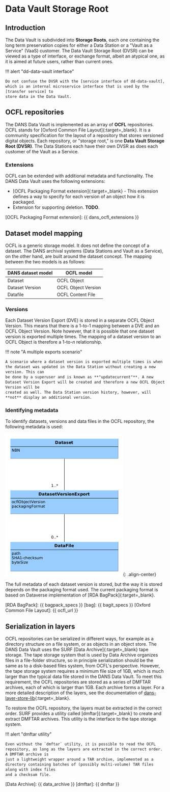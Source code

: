 Data Vault Storage Root
=======================

Introduction
------------

The Data Vault is subdivided into **Storage Roots**, each one containing the long term preservation copies for either a Data Station or a "Vault as a
Service"  (VaaS) customer. The Data Vault Storage Root (DVSR) can be viewed as a type of interface, or exchange format, albeit an atypical one, as it is aimed
at
future users, rather than current ones.

!!! alert "dd-data-vault interface"

    Do not confuse the DVSR with the [service interface of dd-data-vault], which is an internal microservice interface that is used by the [transfer service] to 
    store data in the Data Vault.

[service interface of dd-data-vault]: ../dans-microservices/#dd-data-vault

[transfer service]: ../dans-microservices/#dd-transfer-to-vault


OCFL repositories
-----------------

The DANS Data Vault is implemented as an array of **OCFL** repositories. OCFL stands for [Oxford Common File Layout]{:target=_blank}. It is a community
specification for the layout of a repository that stores versioned digital objects. Each repository, or "storage root," is one
**Data Vault Storage Root (DVSR)**. The Data Stations each have their own DVSR as does each customer of the Vault as a Service.

### Extensions

OCFL can be extended with additional metadata and functionality. The DANS Data Vault uses the following extensions:

* [OCFL Packaging Format extension]{:target=_blank} - This extension defines a way to specify for each version of an object how it is packaged.
* Extension for supporting deletion. **TODO**.

[OCFL Packaging Format extension]: {{ dans_ocfl_extensions }}

Dataset model mapping
---------------------

OCFL is a generic storage model. It does not define the concept of a dataset. The DANS archival systems (Data Stations and Vault as a Service), on the other
hand, are built around the dataset concept. The mapping between the two models is as follows:

| DANS dataset model | OCFL model          |
|--------------------|---------------------|
| Dataset            | OCFL Object         |
| Dataset Version    | OCFL Object Version |
| Datafile           | OCFL Content File   |

### Versions

Each Dataset Version Export (DVE) is stored in a separate OCFL Object Version. This means that there is a 1-to-1 mapping between a DVE and an OCFL Object
Version. Note however, that it is possible that one dataset version is exported multiple times. The mapping of a dataset version to an OCFL Object is therefore
a 1-to-_n_ relationship.

!!! note "A multiple exports scenario"

    A scenario where a dataset version is exported multiple times is when the dataset was updated in the Data Station without creating a new version. This can 
    be done by a superuser and is known as **"updatecurrent"**. A new Dataset Version Export will be created and therefore a new OCFL Object Version will be 
    created as well. The Data Station version history, however, will **not** display an additional version.

### Identifying metadata

To identify datasets, versions and data files in the OCFL repository, the following metadata is used:

![Vault metadata](vault-metadata.png){: .align-center}

The full metadata of each dataset version is stored, but the way it is stored depends on the packaging format used. The current packaging format is based on
Dataverse implementation of [RDA BagPack]{:target=_blank}.

[RDA BagPack]: {{ bagpack_specs }}
[bag]: {{ bagit_specs }}
[Oxford Common File Layout]: {{ ocfl_url }}

Serialization in layers
-----------------------

OCFL repositories can be serialized in different ways, for example as a directory structure on a file system, or as objects in an object store. The DANS Data
Vault uses the SURF [Data Archive]{:target=_blank} tape storage. The tape storage system that is used by Data Archive organizes files in a file-folder
structure, so in principle serialization should be the same as to a disk-based files system, from OCFL's perspective. However, the tape storage system requires
a minimum file size of 1GB, which is much larger than the typical data file stored in the DANS Data Vault. To meet this requirement, the OCFL repositories are
stored as a series of DMFTAR archives, each of which is larger than 1GB. Each archive forms a layer. For a more detailed description of the layers, see the
documentation of [dans-layer-store-lib]{:target=_blank}.

To restore the OCFL repository, the layers must be extracted in the correct order. SURF provides a utility called [dmftar]{:target=_blank} to create and extract
DMFTAR archives. This utility is the interface to the tape storage system.

!!! alert "dmftar utility"

    Even without the `dmftar` utility, it is possible to read the OCFL repository, as long as the layers are extracted in the correct order. A DMFTAR archive is
    just a lightweight wrapper around a TAR archive, implemented as a directory containing batches of (possibly multi-volume) TAR files along with index files 
    and a checksum file.

[dans-layer-store-lib]: ../dans-libraries/#dans-layer-store-lib
[Data Archive]: {{ data_archive }}
[dmftar]: {{ dmftar }}
